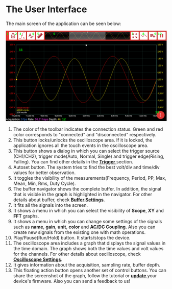 # The User Interface

The main screen of the application can be seen below:

![](../../../../.gitbook/assets/image%20%28114%29.png)

1. The color of the toolbar indicates the connection status. Green and red color corresponds to "connected" and "disconnected" respectively.
2. This button locks/unlocks the oscilloscope area. If it is locked, the application ignores all the touch events in the oscilloscope area.
3. This button shows a dialog in which you can select the trigger source \(CH1/CH2\), trigger mode\(Auto, Normal, Single\) and trigger edge\(Rising, Falling\). You can find other details in the [**Trigger** ](scope-settings/trigger.md)section.
4. Autoset button. The system tries to find the best volt/div and time/div values for better observation.
5. It toggles the visibility of the measurements\(Frequency, Period, PP, Max, Mean, Min, Rms, Duty Cycle\).
6. The buffer navigator shows the complete buffer. In addition, the signal that is visible in the graph is highlighted in the navigator. For other details about buffer, check [**Buffer Settings**](buffer-settings.md).
7. It fits all the signals into the screen.
8. It shows a menu in which you can select the visibility of **Scope**, **XY** and **FFT** graphs. 
9. It shows a menu in which you can change some settings of the signals such as **name**, **gain**, **unit**, **color** and **AC/DC Coupling**. Also you can create new signals from the existing one with math operations. 
10. Play/Pause\(Run/Hold\) button. It starts/stops the device. 
11. The oscilloscope area includes a graph that displays the signal values in the time domain. The graph shows both the time values and volt values for the channels. For other details about oscilloscope, check [**Oscilloscope Settings**](scope-settings/).
12. It gives information about the acquisition, sampling rate, buffer depth.
13. This floating action button opens another set of control buttons. You can share the screenshot of the graph, follow the tutorial or [**update** ](firmware-update.md)your device's firmware. Also you can send a feedback to us!



